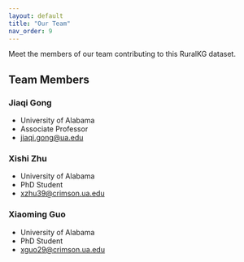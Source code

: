 ```yaml
---
layout: default
title: "Our Team"
nav_order: 9
---
```


Meet the members of our team contributing to this RuralKG dataset.

## Team Members

### Jiaqi Gong 
- University of Alabama
- Associate Professor  
- jiaqi.gong@ua.edu

### Xishi Zhu 
- University of Alabama  
- PhD Student
- xzhu39@crimson.ua.edu

### Xiaoming Guo
- University of Alabama
- PhD Student
- xguo29@crimson.ua.edu


